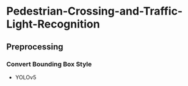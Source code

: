 # Pedestrian-Crossing-and-Traffic-Light-Recognition


## Preprocessing

### Convert Bounding Box Style
* YOLOv5

